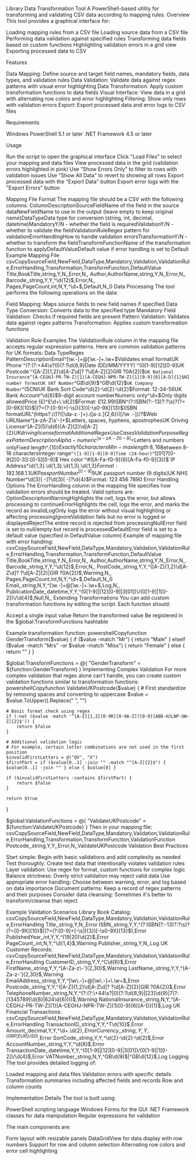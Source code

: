 Library Data Transformation Tool
A PowerShell-based utility for transforming and validating CSV data according to mapping rules.
Overview
This tool provides a graphical interface for:

Loading mapping rules from a CSV file
Loading source data from a CSV file
Performing data validation against specified rules
Transforming data fields based on custom functions
Highlighting validation errors in a grid view
Exporting processed data to CSV

Features

Data Mapping: Define source and target field names, mandatory fields, data types, and validation rules
Data Validation: Validate data against regex patterns with visual error highlighting
Data Transformation: Apply custom transformation functions to data fields
Visual Interface: View data in a grid with alternating row colors and error highlighting
Filtering: Show only rows with validation errors
Export: Export processed data and error logs to CSV files

Requirements

Windows PowerShell 5.1 or later
.NET Framework 4.5 or later

Usage

Run the script to open the graphical interface
Click "Load Files" to select your mapping and data files
View processed data in the grid (validation errors highlighted in pink)
Use "Show Errors Only" to filter to rows with validation issues
Use "Show All Data" to revert to showing all rows
Export processed data with the "Export Data" button
Export error logs with the "Export Errors" button

Mapping File Format
The mapping file should be a CSV with the following columns:
ColumnDescriptionSourceFieldName of the field in the source dataNewFieldName to use in the output (leave empty to keep original name)DataTypeData type for conversion (string, int, decimal, datetime)MandatoryY/N - whether the field is requiredValidationY/N - whether to validate the fieldValidationRuleRegex pattern for validationErrorHandlingHow to handle validation errorsTransformationY/N - whether to transform the fieldTransformFunctionName of the transformation function to applyDefaultValueDefault value if error handling is set to Default
Example Mapping File
csvCopySourceField,NewField,DataType,Mandatory,Validation,ValidationRule,ErrorHandling,Transformation,TransformFunction,DefaultValue
Title,BookTitle,string,Y,N,,Error,N,,
Author,AuthorName,string,Y,N,,Error,N,,
Barcode,,string,Y,Y,^\d{12}$,Error,N,,
Pages,PageCount,int,N,Y,^\d+$,Default,N,,0
Data Processing
The tool performs the following operations on the data:

Field Mapping: Maps source fields to new field names if specified
Data Type Conversion: Converts data to the specified type
Mandatory Field Validation: Checks if required fields are present
Pattern Validation: Validates data against regex patterns
Transformation: Applies custom transformation functions

Validation Rule Examples
The ValidationRule column in the mapping file accepts regular expression patterns. Here are common validation patterns for UK formats:
Data TypeRegex PatternDescriptionEmail^[\w\.-]+@[\w\.-]+\.\w+$Validates email formatUK Phone`^(?:(?:+44\s?0)(?:1\d{8,9}Date (DD/MM/YYYY)`^(0[1-9][12][0-9]UK Postcode`^([A-Z]{1,2}\d[A-Z\d]? ?\d[A-Z]{2}GIR ?0A{2})$`UK National Insurance^[A-CEGHJ-PR-TW-Z]{1}[A-CEGHJ-NPR-TW-Z]{1}[0-9]{6}[A-D]{1}$NI number formatUK VAT Number`^GB\d{9}$^GB\d{12}$`UK Company Number`^(SCNIUK Bank Sort Code^\d{2}-\d{2}-\d{2}$Format: 12-34-56UK Bank Account^\d{8}$8-digit account numberNumeric only^\d+$Only digits allowedPrice (£)^£\d+\.\d{2}$Format: £12.99ISBN^(?:ISBN(?:-13)?:?\s)?(?=[0-9X]{10}$|(?=(?:[0-9]+[-\s]){3})[-\s0-9X]{13}$)ISBN formatURL^(https?:\/\/)?([\da-z\.-]+)\.([a-z\.]{2,6})([\/\w \.-]*)*\/?$Web URLName^[a-zA-Z\s'-]+$Letters, spaces, hyphens, apostrophesUK Driving License^[A-Z]{5}\d{6}[A-Z]{2}\d[A-Z]{2}$UK driving license format
Additional Regex Use Cases
Validation PurposeRegex PatternDescriptionAlpha-numeric^[a-zA-Z0-9]+$Letters and numbers onlyFixed length^.{10}$Exactly 10 charactersMin-max length^.{8,16}$Between 8-16 charactersInteger range`^([1-9][1-9][0-9]Time (24-hour)`^([01]?[0-9]2[0-3]):[0-5][0-9]$`Hex color`^#([A-Fa-f0-9]{6}[A-Fa-f0-9]{3})$`IP Address^\d{1,3}\.\d{1,3}\.\d{1,3}\.\d{1,3}$Format: 192.168.1.1UK Passport Number^[0-9]{9}$UK passport number (9 digits)UK NHS Number^\d{3}[ -]?\d{3}[ -]?\d{4}$Format: 123 456 7890
Error Handling Options
The ErrorHandling column in the mapping file specifies how validation errors should be treated. Valid options are:
OptionDescriptionWarningHighlights the cell, logs the error, but allows processing to continueErrorHighlights the cell, logs the error, and marks the record as invalidLogOnly logs the error without visual highlighting or affecting processingIgnoreValidation fails but no error is logged or displayedRejectThe entire record is rejected from processingNullError field is set to null/empty but record is processedDefaultError field is set to a default value (specified in DefaultValue column)
Example of mapping file with error handling:
csvCopySourceField,NewField,DataType,Mandatory,Validation,ValidationRule,ErrorHandling,Transformation,TransformFunction,DefaultValue
Title,BookTitle,string,Y,N,,Error,N,,
Author,AuthorName,string,Y,N,,Error,N,,
Barcode,,string,Y,Y,^\d{12}$,Error,N,,
PostCode,,string,Y,Y,^([A-Z]{1,2}\d[A-Z\d]? ?\d[A-Z]{2}|GIR ?0A{2})$,Warning,N,,
Pages,PageCount,int,N,Y,^\d+$,Default,N,,0
Email,,string,N,Y,^[\w\.-]+@[\w\.-]+\.\w+$,Log,N,,
PublicationDate,,datetime,Y,Y,^(0[1-9]|[12][0-9]|3[01])\/(0[1-9]|1[0-2])\/\d{4}$,Null,N,,
Extending Transformations
You can add custom transformation functions by editing the script. Each function should:

Accept a single input value
Return the transformed value
Be registered in the $global:TransformFunctions hashtable

Example transformation function:
powershellCopyfunction GenderTransform($value) {
    if ($value -match "Mr") { return "Male" }
    elseif ($value -match "Mrs" -or $value -match "Miss") { return "Female" }
    else { return "" }
}

$global:TransformFunctions = @{
    "GenderTransform" = ${function:GenderTransform}
}
Implementing Complex Validation
For more complex validation that regex alone can't handle, you can create custom validation functions similar to transformation functions:
powershellCopyfunction ValidateUKPostcode($value) {
    # First standardize by removing spaces and converting to uppercase
    $value = $value.ToUpper().Replace(" ", "")
    
    # Basic format check using regex
    if (-not ($value -match '^[A-Z]{1,2}[0-9R][0-9A-Z]?[0-9][ABD-HJLNP-UW-Z]{2}$')) {
        return $false
    }
    
    # Additional validation logic
    # For example, certain letter combinations are not used in the first position
    $invalidFirstLetters = @("QV", "X")
    $firstPart = if ($value[0..1] -join "" -match "^[A-Z]{2}$") { $value[0..1] -join "" } else { $value[0] }
    
    if ($invalidFirstLetters -contains $firstPart) {
        return $false
    }
    
    return $true
}

$global:ValidationFunctions = @{
    "ValidateUKPostcode" = ${function:ValidateUKPostcode}
}
Then in your mapping file:
csvCopySourceField,NewField,DataType,Mandatory,Validation,ValidationRule,ErrorHandling,Transformation,TransformFunction,ValidationFunction
Postcode,,string,Y,Y,,Error,N,,ValidateUKPostcode
Validation Best Practices

Start simple: Begin with basic validations and add complexity as needed
Test thoroughly: Create test data that intentionally violates validation rules
Layer validation: Use regex for format, custom functions for complex logic
Balance strictness: Overly strict validation may reject valid data
Use appropriate error handling: Choose between warning, error, and log based on data importance
Document patterns: Keep a record of regex patterns and their purposes
Consider data cleansing: Sometimes it's better to transform/cleanse than reject

Example Validation Scenarios
Library Book Catalog:
csvCopySourceField,NewField,DataType,Mandatory,Validation,ValidationRule,ErrorHandling
Title,,string,Y,N,,Error
ISBN,,string,Y,Y,^(?:ISBN(?:-13)?:?\s)?(?=[0-9X]{10}$|(?=(?:[0-9]+[-\s]){3})[-\s0-9X]{13}$),Error
PublishedYear,,int,Y,Y,^(19|20)\d{2}$,Error
PageCount,,int,N,Y,^\d{1,4}$,Warning
Publisher,,string,Y,N,,Log
UK Customer Records:
csvCopySourceField,NewField,DataType,Mandatory,Validation,ValidationRule,ErrorHandling
CustomerID,,string,Y,Y,^C\d{6}$,Error
FirstName,,string,Y,Y,^[A-Za-z\-']{2,30}$,Warning
LastName,,string,Y,Y,^[A-Za-z\-']{2,30}$,Warning
EmailAddress,,string,Y,Y,^[\w\.-]+@[\w\.-]+\.\w+$,Error
Postcode,,string,Y,Y,^([A-Z]{1,2}\d[A-Z\d]? ?\d[A-Z]{2}|GIR ?0A{2})$,Error
TelephoneNumber,,string,N,Y,^(?:(?:\+44\s?|0)(?:1\d{8,9}|[23]\d{9}|7(?:[1345789]\d{8}|624\d{6})))$,Warning
NationalInsurance,,string,N,Y,^[A-CEGHJ-PR-TW-Z]{1}[A-CEGHJ-NPR-TW-Z]{1}[0-9]{6}[A-D]{1}$,Log
UK Financial Transactions:
csvCopySourceField,NewField,DataType,Mandatory,Validation,ValidationRule,ErrorHandling
TransactionID,,string,Y,Y,^T\d{10}$,Error
Amount,,decimal,Y,Y,^\d+\.\d{2}$,Error
Currency,,string,Y,Y,^(GBP|EUR|USD)$,Error
SortCode,,string,Y,Y,^\d{2}-\d{2}-\d{2}$,Error
AccountNumber,,string,Y,Y,^\d{8}$,Error
TransactionDate,,datetime,Y,Y,^(0[1-9]|[12][0-9]|3[01])\/(0[1-9]|1[0-2])\/\d{4}$,Error
VATNumber,,string,N,Y,^GB\d{9}$|^GB\d{12}$,Log
Logging
The tool provides detailed logging of:

Loaded mapping and data files
Validation errors with specific details
Transformation summaries including affected fields and records
Row and column counts

Implementation Details
The tool is built using:

PowerShell scripting language
Windows Forms for the GUI
.NET Framework classes for data manipulation
Regular expressions for validation

The main components are:

Form layout with resizable panels
DataGridView for data display with row numbers
Support for row and column selection
Alternating row colors and error cell highlighting
